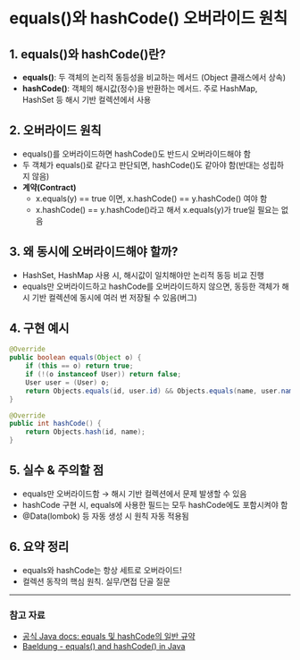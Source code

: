 # equals()와 hashCode() 오버라이드 원칙

## 1. equals()와 hashCode()란?
- **equals()**: 두 객체의 논리적 동등성을 비교하는 메서드 (Object 클래스에서 상속)
- **hashCode()**: 객체의 해시값(정수)을 반환하는 메서드. 주로 HashMap, HashSet 등 해시 기반 컬렉션에서 사용

## 2. 오버라이드 원칙
- equals()를 오버라이드하면 hashCode()도 반드시 오버라이드해야 함
- 두 객체가 equals()로 같다고 판단되면, hashCode()도 같아야 함(반대는 성립하지 않음)
- **계약(Contract)**  
  - x.equals(y) == true 이면, x.hashCode() == y.hashCode() 여야 함
  - x.hashCode() == y.hashCode()라고 해서 x.equals(y)가 true일 필요는 없음

## 3. 왜 동시에 오버라이드해야 할까?
- HashSet, HashMap 사용 시, 해시값이 일치해야만 논리적 동등 비교 진행
- equals만 오버라이드하고 hashCode를 오버라이드하지 않으면,
  동등한 객체가 해시 기반 컬렉션에 동시에 여러 번 저장될 수 있음(버그)

## 4. 구현 예시

```java
@Override
public boolean equals(Object o) {
    if (this == o) return true;
    if (!(o instanceof User)) return false;
    User user = (User) o;
    return Objects.equals(id, user.id) && Objects.equals(name, user.name);
}

@Override
public int hashCode() {
    return Objects.hash(id, name);
}
```

## 5. 실수 & 주의할 점
- equals만 오버라이드함 → 해시 기반 컬렉션에서 문제 발생할 수 있음
- hashCode 구현 시, equals에 사용한 필드는 모두 hashCode에도 포함시켜야 함
- @Data(lombok) 등 자동 생성 시 원칙 자동 적용됨

## 6. 요약 정리
- equals와 hashCode는 항상 세트로 오버라이드!
- 컬렉션 동작의 핵심 원칙. 실무/면접 단골 질문

---

### 참고 자료
- [공식 Java docs: equals 및 hashCode의 일반 규약](https://docs.oracle.com/javase/8/docs/api/java/lang/Object.html#equals-java.lang.Object-)
- [Baeldung - equals() and hashCode() in Java](https://www.baeldung.com/java-equals-hashcode-contracts)
